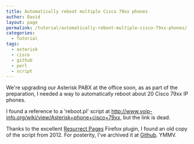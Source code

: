 ```yaml
---
title: Automatically reboot multiple Cisco 79xx phones
author: David
layout: page
permalink: /tutorial/automatically-reboot-multiple-cisco-79xx-phones/
categories:
  - Tutorial
tags:
  - asterisk
  - cisco
  - github
  - perl
  - script
---
```

We're upgrading our Asterisk PABX at the office soon, as as part of the preparation, I needed a way to automatically reboot about 20 Cisco 79xx IP phones.

I found a reference to a 'reboot.pl' script at http://www.voip-info.org/wiki/view/Asterisk+phone+cisco+79xx, but the link is dead.

Thanks to the excellent [Resurrect Pages][1] Firefox plugin, I found an old copy of the script from 2012. For posterity, I've archived it at [Github][2]. YMMV.

 [1]: https://addons.mozilla.org/en-US/firefox/addon/resurrect-pages/
 [2]: https://github.com/funkypenguin/misc/blob/master/ciscoreboot.pl
